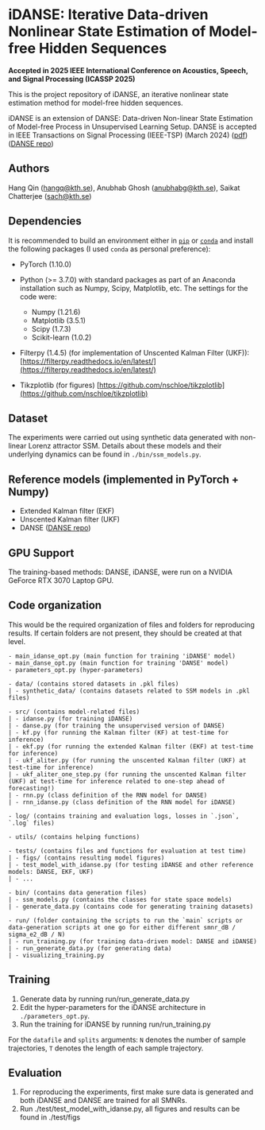 # iDANSE: Iterative Data-driven Nonlinear State Estimation of Model-free Hidden Sequences

**Accepted in 2025 IEEE International Conference on Acoustics, Speech, and Signal Processing (ICASSP 2025)**

This is the project repository of iDANSE, an iterative nonlinear state estimation method for model-free hidden sequences. 

iDANSE is an extension of DANSE: Data-driven Non-linear State Estimation of Model-free Process in Unsupervised Learning Setup. DANSE is accepted in IEEE Transactions on Signal Processing (IEEE-TSP) (March 2024)
([pdf](https://ieeexplore.ieee.org/stamp/stamp.jsp?tp=&arnumber=10485649))([DANSE repo](https://github.com/anubhabghosh/danse_jrnl))

## Authors
Hang Qin (hangq@kth.se), Anubhab Ghosh (anubhabg@kth.se), Saikat Chatterjee (sach@kth.se)

## Dependencies 
It is recommended to build an environment either in [`pip`](https://packaging.python.org/en/latest/guides/installing-using-pip-and-virtual-environments/) or [`conda`](https://packaging.python.org/en/latest/guides/installing-using-pip-and-virtual-environments/) and install the following packages (I used `conda` as personal preference):
- PyTorch (1.10.0)
- Python (>= 3.7.0) with standard packages as part of an Anaconda installation such as Numpy, Scipy, Matplotlib, etc. The settings for the code were:
    - Numpy (1.21.6)
    - Matplotlib (3.5.1)
    - Scipy (1.7.3)
    - Scikit-learn (1.0.2)

- Filterpy (1.4.5) (for implementation of Unscented Kalman Filter (UKF)): [https://filterpy.readthedocs.io/en/latest/](https://filterpy.readthedocs.io/en/latest/)
- Tikzplotlib (for figures) [https://github.com/nschloe/tikzplotlib](https://github.com/nschloe/tikzplotlib)

## Dataset
The experiments were carried out using synthetic data generated with non-linear Lorenz attractor SSM.
Details about these models and their underlying dynamics can be found in `./bin/ssm_models.py`. 

## Reference models (implemented in PyTorch + Numpy)
- Extended Kalman filter (EKF)
- Unscented Kalman filter (UKF)
- DANSE ([DANSE repo](https://github.com/anubhabghosh/danse_jrnl))

## GPU Support
The training-based methods: DANSE, iDANSE, were run on a NVIDIA GeForce RTX 3070 Laptop GPU. 

## Code organization
This would be the required organization of files and folders for reproducing results. If certain folders are not present, they should be created at that level.

````
- main_idanse_opt.py (main function for training 'iDANSE' model)
- main_danse_opt.py (main function for training 'DANSE' model)
- parameters_opt.py (hyper-parameters)

- data/ (contains stored datasets in .pkl files)
| - synthetic_data/ (contains datasets related to SSM models in .pkl files)

- src/ (contains model-related files)
| - idanse.py (for training iDANSE)
| - danse.py (for training the unsupervised version of DANSE)
| - kf.py (for running the Kalman filter (KF) at test-time for inference)
| - ekf.py (for running the extended Kalman filter (EKF) at test-time for inference)
| - ukf_aliter.py (for running the unscented Kalman filter (UKF) at test-time for inference)
| - ukf_aliter_one_step.py (for running the unscented Kalman filter (UKF) at test-time for inference related to one-step ahead of forecasting!)
| - rnn.py (class definition of the RNN model for DANSE)
| - rnn_idanse.py (class definition of the RNN model for iDANSE)

- log/ (contains training and evaluation logs, losses in `.json`, `.log` files)

- utils/ (contains helping functions)

- tests/ (contains files and functions for evaluation at test time)
| - figs/ (contains resulting model figures)
| - test_model_with_idanse.py (for testing iDANSE and other reference models: DANSE, EKF, UKF)
| - ...

- bin/ (contains data generation files)
| - ssm_models.py (contains the classes for state space models)
| - generate_data.py (contains code for generating training datasets)

- run/ (folder containing the scripts to run the `main` scripts or data-generation scripts at one go for either different smnr_dB / sigma_e2_dB / N)
| - run_training.py (for training data-driven model: DANSE and iDANSE)
| - run_generate_data.py (for generating data)
| - visualizing_training.py
````

## Training

1. Generate data by running run/run_generate_data.py
2. Edit the hyper-parameters for the iDANSE architecture in `./parameters_opt.py`.
3. Run the training for iDANSE by running run/run_training.py

For the `datafile` and `splits` arguments:
`N` denotes the number of sample trajectories, `T` denotes the length of each sample trajectory. 


## Evaluation
1. For reproducing the experiments, first make sure data is generated and both iDANSE and DANSE are trained for all SMNRs.
2. Run ./test/test_model_with_idanse.py, all figures and results can be found in ./test/figs
